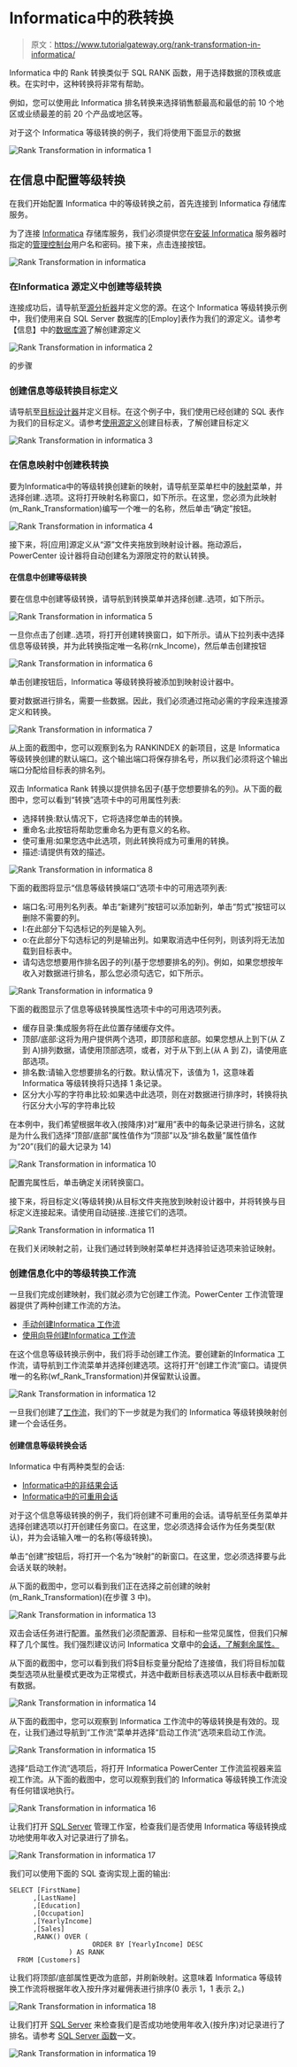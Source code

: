 # Informatica中的秩转换

> 原文：<https://www.tutorialgateway.org/rank-transformation-in-informatica/>

Informatica 中的 Rank 转换类似于 SQL RANK 函数，用于选择数据的顶秩或底秩。在实时中，这种转换将非常有帮助。

例如，您可以使用此 Informatica 排名转换来选择销售额最高和最低的前 10 个地区或业绩最差的前 20 个产品或地区等。

对于这个 Informatica 等级转换的例子，我们将使用下面显示的数据

![Rank Transformation in informatica 1](img/5f9de702a57b094e67843e59718ae291.png)

## 在信息中配置等级转换

在我们开始配置 Informatica 中的等级转换之前，首先连接到 Informatica 存储库服务。

为了连接 [Informatica](https://www.tutorialgateway.org/informatica/) 存储库服务，我们必须提供您在[安装 Informatica](https://www.tutorialgateway.org/how-to-install-informatica/) 服务器时指定的[管理控制台](https://www.tutorialgateway.org/informatica-admin-console/)用户名和密码。接下来，点击连接按钮。

![Rank Transformation in informatica](img/94f8d80d63361b2bfd960a0a92f0d45f.png)

### 在Informatica 源定义中创建等级转换

连接成功后，请导航至[源分析器](https://www.tutorialgateway.org/informatica-source-analyzer/)并定义您的源。在这个 Informatica 等级转换示例中，我们使用来自 SQL Server 数据库的[Employ]表作为我们的源定义。请参考【信息】中的[数据库源](https://www.tutorialgateway.org/database-source-in-informatica/)了解创建源定义

![Rank Transformation in informatica 2](img/e63f19bce03a01ee949968e30166a68a.png)

的步骤

### 创建信息等级转换目标定义

请导航至[目标设计器](https://www.tutorialgateway.org/target-designer-in-informatica/)并定义目标。在这个例子中，我们使用已经创建的 SQL 表作为我们的目标定义。请参考[使用源定义](https://www.tutorialgateway.org/create-informatica-target-table-using-source-definition/)创建目标表，了解创建目标定义

![Rank Transformation in informatica 3](img/2ec5135d7157da57304adeb41e206987.png)

### 在信息映射中创建秩转换

要为Informatica中的等级转换创建新的映射，请导航至菜单栏中的[映射](https://www.tutorialgateway.org/informatica-mapping/)菜单，并选择创建..选项。这将打开映射名称窗口，如下所示。在这里，您必须为此映射(m_Rank_Transformation)编写一个唯一的名称，然后单击“确定”按钮。

![Rank Transformation in informatica 4](img/126ac1da15a8efa2065862afebddbe02.png)

接下来，将[应用]源定义从“源”文件夹拖放到映射设计器。拖动源后，PowerCenter 设计器将自动创建名为源限定符的默认转换。

#### 在信息中创建等级转换

要在信息中创建等级转换，请导航到转换菜单并选择创建..选项，如下所示。

![Rank Transformation in informatica 5](img/f35598b0f1bf01633689277d913546c2.png)

一旦你点击了创建..选项，将打开创建转换窗口，如下所示。请从下拉列表中选择信息等级转换，并为此转换指定唯一名称(rnk_Income)，然后单击创建按钮

![Rank Transformation in informatica 6](img/58f8313974d47ad4cc570c2af307780a.png)

单击创建按钮后，Informatica 等级转换将被添加到映射设计器中。

要对数据进行排名，需要一些数据。因此，我们必须通过拖动必需的字段来连接源定义和转换。

![Rank Transformation in informatica 7](img/8847efc3a9592605be8b0712b20ecf77.png)

从上面的截图中，您可以观察到名为 RANKINDEX 的新项目，这是 Informatica 等级转换创建的默认端口。这个输出端口将保存排名号，所以我们必须将这个输出端口分配给目标表的排名列。

双击 Informatica Rank 转换以提供排名因子(基于您想要排名的列)。从下面的截图中，您可以看到“转换”选项卡中的可用属性列表:

*   选择转换:默认情况下，它将选择您单击的转换。
*   重命名:此按钮将帮助您重命名为更有意义的名称。
*   使可重用:如果您选中此选项，则此转换将成为可重用的转换。
*   描述:请提供有效的描述。

![Rank Transformation in informatica 8](img/26693fc37588ec4c945d3736c5f9a7b2.png)

下面的截图将显示“信息等级转换端口”选项卡中的可用选项列表:

*   端口名:可用列名列表。单击“新建列”按钮可以添加新列，单击“剪式”按钮可以删除不需要的列。
*   I:在此部分下勾选标记的列是输入列。
*   o:在此部分下勾选标记的列是输出列。如果取消选中任何列，则该列将无法加载到目标表中。
*   请勾选您想要用作排名因子的列(基于您想要排名的列)。例如，如果您想按年收入对数据进行排名，那么您必须勾选它，如下所示。

![Rank Transformation in informatica 9](img/52da56151bf13f9aa106f3c3ea6d8cf0.png)

下面的截图显示了信息等级转换属性选项卡中的可用选项列表。

*   缓存目录:集成服务将在此位置存储缓存文件。
*   顶部/底部:这将为用户提供两个选项，即顶部和底部。如果您想从上到下(从 Z 到 A)排列数据，请使用顶部选项，或者，对于从下到上(从 A 到 Z)，请使用底部选项。
*   排名数:请输入您想要排名的行数。默认情况下，该值为 1，这意味着 Informatica 等级转换将只选择 1 条记录。
*   区分大小写的字符串比较:如果选中此选项，则在对数据进行排序时，转换将执行区分大小写的字符串比较

在本例中，我们希望根据年收入(按降序)对“雇用”表中的每条记录进行排名，这就是为什么我们选择“顶部/底部”属性值作为“顶部”以及“排名数量”属性值作为“20”(我们的最大记录为 14)

![Rank Transformation in informatica 10](img/9e70c312776bcc16830285cc1f6e79dc.png)

配置完属性后，单击确定关闭转换窗口。

接下来，将目标定义(等级转换)从目标文件夹拖放到映射设计器中，并将转换与目标定义连接起来。请使用自动链接..连接它们的选项。

![Rank Transformation in informatica 11](img/af9b4da171662bd884bf87689b2c5007.png)

在我们关闭映射之前，让我们通过转到映射菜单栏并选择验证选项来验证映射。

### 创建信息化中的等级转换工作流

一旦我们完成创建映射，我们就必须为它创建工作流。PowerCenter 工作流管理器提供了两种创建工作流的方法。

*   [手动创建Informatica 工作流](https://www.tutorialgateway.org/informatica-workflow/)
*   [使用向导创建Informatica 工作流](https://www.tutorialgateway.org/informatica-workflow-using-wizard/)

在这个信息等级转换示例中，我们将手动创建工作流。要创建新的Informatica 工作流，请导航到工作流菜单并选择创建选项。这将打开“创建工作流”窗口。请提供唯一的名称(wf_Rank_Transformation)并保留默认设置。

![Rank Transformation in informatica 12](img/190ced24c47d5135df00d140cd860efa.png)

一旦我们创建了[工作流](https://www.tutorialgateway.org/informatica-workflow/)，我们的下一步就是为我们的 Informatica 等级转换映射创建一个会话任务。

#### 创建信息等级转换会话

Informatica 中有两种类型的会话:

*   [Informatica中的非结果会话](https://www.tutorialgateway.org/session-in-informatica/)
*   [Informatica中的可重用会话](https://www.tutorialgateway.org/reusable-session-in-informatica/)

对于这个信息等级转换的例子，我们将创建不可重用的会话。请导航至任务菜单并选择创建选项以打开创建任务窗口。在这里，您必须选择会话作为任务类型(默认)，并为会话输入唯一的名称(等级转换)。

单击“创建”按钮后，将打开一个名为“映射”的新窗口。在这里，您必须选择要与此会话关联的映射。

从下面的截图中，您可以看到我们正在选择之前创建的映射(m_Rank_Transformation)(在步骤 3 中)。

![Rank Transformation in informatica 13](img/c1741237748c60f6ee314579cf0de2c5.png)

双击会话任务进行配置。虽然我们必须配置源、目标和一些常见属性，但我们只解释了几个属性。我们强烈建议访问 Informatica 文章中的[会话，了解剩余属性。](https://www.tutorialgateway.org/session-in-informatica/)

从下面的截图中，您可以看到我们将$目标变量分配给了连接值，我们将目标加载类型选项从批量模式更改为正常模式，并选中截断目标表选项以从目标表中截断现有数据。

![Rank Transformation in informatica 14](img/f14ccb069031111bd25c99acebb2b244.png)

从下面的截图中，您可以观察到 Informatica 工作流中的等级转换是有效的。现在，让我们通过导航到“工作流”菜单并选择“启动工作流”选项来启动工作流。

![Rank Transformation in informatica 15](img/7d33f3d9abf0d77ef4cf8939c4975023.png)

选择“启动工作流”选项后，将打开 Informatica PowerCenter 工作流监视器来监视工作流。从下面的截图中，您可以观察到我们的 Informatica 等级转换工作流没有任何错误地执行。

![Rank Transformation in informatica 16](img/530350d0c438f83f8ae8465c3b7ce615.png)

让我们打开 [SQL Server](https://www.tutorialgateway.org/sql/) 管理工作室，检查我们是否使用 Informatica 等级转换成功地使用年收入对记录进行了排名。

![Rank Transformation in informatica 17](img/5109ced1ee2e9399de39b46c8cd228bb.png)

我们可以使用下面的 SQL 查询实现上面的输出:

```
SELECT [FirstName]
      ,[LastName]
      ,[Education]
      ,[Occupation]
      ,[YearlyIncome]
      ,[Sales]
      ,RANK() OVER (
                     ORDER BY [YearlyIncome] DESC
          	   ) AS RANK
  FROM [Customers]
```

让我们将顶部/底部属性更改为底部，并刷新映射。这意味着 Informatica 等级转换工作流将根据年收入按升序对雇佣表进行排序(0 表示 1，1 表示 2。)

![Rank Transformation in informatica 18](img/9155705df4e755b19e484bae92b9cb30.png)

让我们打开 [SQL Server](https://www.tutorialgateway.org/sql/) 来检查我们是否成功地使用年收入(按升序)对记录进行了排名。请参考 [SQL Server 函数](https://www.tutorialgateway.org/ranking-functions-in-sql-server/)一文。

![Rank Transformation in informatica 19](img/52a878f4db280be535a824e023032069.png)